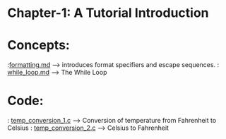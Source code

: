 # Chapter-1: A Tutorial Introduction

# Concepts: 

:[formatting.md](./Concepts/formatting.md) --> introduces format specifiers and escape sequences.
: [while_loop.md](./Concepts/while_loop.md) --> The While Loop


# Code:
: [temp_conversion_1.c](./Code/temp_conversion_1.c) --> Conversion of temperature from Fahrenheit to Celsius
: [temp_conversion_2.c](./Code/temp_conversion_2.c) --> Celsius to Fahrenheit